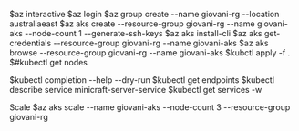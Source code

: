 $az interactive
$az login 
$az group create --name giovani-rg --location australiaeast
$az aks create --resource-group giovani-rg  --name giovani-aks --node-count 1 --generate-ssh-keys
$az aks install-cli
$az aks get-credentials --resource-group giovani-rg --name giovani-aks
$az aks browse --resource-group giovani-rg --name giovani-aks
$kubctl apply -f .
$#kubectl get nodes 


$kubectl completion --help
--dry-run
$kubectl get endpoints
$kubectl describe service minicraft-server-service
$kubectl get services -w

Scale
$az aks scale --name giovani-aks --node-count 3 --resource-group giovani-rg